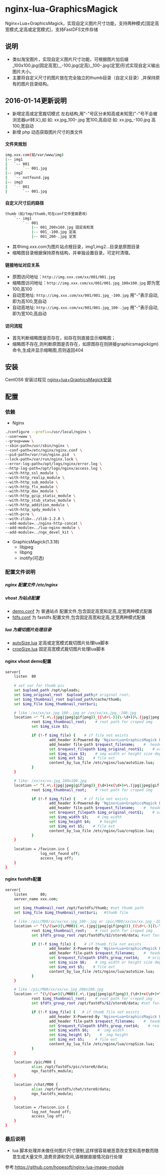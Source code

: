 # nginx-lua-GraphicsMagick
Nginx+Lua+GraphicsMagick，实现自定义图片尺寸功能，支持两种模式[固定高宽模式,定高或定宽模式]，支持FastDFS文件存储

## 说明
- 类似淘宝图片，实现自定义图片尺寸功能，可根据图片加后缀_100x100.jpg(固定高宽),_-100.jpg(定高),_100-.jpg(定宽)形式实现自定义输出图片大小。
- 主要将自定义尺寸的图片放在完全独立的thumb目录（自定义目录）,并保持原有的图片目录结构。

## 2016-01-14更新说明
- 新增定高或定宽裁切模式
  左右结构,用"-"号区分未知高或未知宽("-"号不会被浏览器url转义),如
  如: xx.jpg_100-.jpg 宽100,高自动
  如: xx.jpg_-100.jpg 高100,宽自动
- 新增 php 动态获取图片尺寸的类文件

#### 文件夹规划
```bash
img.xxx.com(如/var/www/img)
|-- img1
|   `-- 001
|       `-- 001.jpg
|-- img2
|   `-- notfound.jpg
|-- img3
|   `-- 001
|       `-- 001.jpg
```
#### 自定义尺寸后的路径
```bash
thumb（如/tmp/thumb,可在conf文件里面更改）
    `-- img1
        `-- 001
            |-- 001_200x160.jpg 固定高和宽
            |-- 001_-100.jpg 定高
            |-- 001_200-.jpg 定宽
```
- 其中img.xxx.com为图片站点根目录，img1,img2...目录是原图目录
- 缩略图目录根据保持原有结构，并单独设置目录，可定时清理。

#### 链接地址对应关系
* 原图访问地址：```http://img.xxx.com/xx/001/001.jpg```
* 缩略图访问地址：```http://img.xxx.com/xx/001/001.jpg_100x100.jpg``` 即为宽100,高100
* 自动宽地址: ```http://img.xxx.com/xx/001/001.jpg_-100.jpg``` 用"-"表示自动,即为高100,宽自动
* 自动高地址: ```http://img.xxx.com/xx/001/001.jpg_100-.jpg``` 用"-"表示自动,即为宽100,高自动

#### 访问流程
* 首先判断缩略图是否存在，如存在则直接显示缩略图；
* 缩略图不存在,则判断原图是否存在，如原图存在则拼接graphicsmagick(gm)命令,生成并显示缩略图,否则返回404

## 安装
CentOS6 安装过程见 [nginx+lua+GraphicsMagick安装](nginx-install.md)

## 配置

### 依赖
* Nginx
```bash
./configure --prefix=/usr/local/nginx \
--user=www \
--group=www \
--sbin-path=/usr/sbin/nginx \
--conf-path=/etc/nginx/nginx.conf \
--pid-path=/var/run/nginx.pid  \
--lock-path=/var/run/nginx.lock \
--error-log-path=/opt/logs/nginx/error.log \
--http-log-path=/opt/logs/nginx/access.log \
--with-http_ssl_module \
--with-http_realip_module \
--with-http_sub_module \
--with-http_flv_module \
--with-http_dav_module \
--with-http_gzip_static_module \
--with-http_stub_status_module \
--with-http_addition_module \
--with-http_spdy_module \
--with-pcre \
--with-zlib=../zlib-1.2.8 \
--add-module=../nginx-http-concat \
--add-module=../lua-nginx-module \
--add-module=../ngx_devel_kit \
```
* GraphicsMagick(1.3.18)
  * libjpeg
  * libpng
  * inotify(可选)

### 配置文件说明
##### nginx 配置文件 /etc/nginx
##### vhost 为站点配置
-  [demo.conf](vhost/demo.conf) 为 普通站点 配置文件,包含固定高宽和定高,定宽两种模式配置
-  [fdfs.conf](vhost/fdfs.conf) 为 fastdfs 配置文件,包含固定高宽和定高,定宽两种模式配置
##### lua 为裁切图片处理目录
-  [autoSize.lua](lua/autoSize.lua) 定高或定宽模式裁切图片处理lua脚本
-  [cropSize.lua](lua/cropSize.lua) 固定高宽模式裁切图片处理lua脚本
  
#### nginx vhost demo配置
```bash
server{
    listen  80
    
    # set var for thumb pic
    set $upload_path /opt/uploads;
    set $img_original_root  $upload_path;# original root;
    set $img_thumbnail_root $upload_path/cache/thumb;
    set $img_file $img_thumbnail_root$uri;

    # like：/xx/xx/xx.jpg_100-.jpg or /xx/xx/xx.jpg_-100.jpg
    location ~* ^(.+\.(jpg|jpeg|gif|png))_((\d+\-)|(\-\d+))\.(jpg|jpeg|gif|png)$ {
            root $img_thumbnail_root;    # root path for croped img
            set $img_size $3;

            if (!-f $img_file) {    # if file not exists
                    add_header X-Powered-By 'Nginx+Lua+GraphicsMagick By Yanue';  #  header for test
                    add_header file-path $request_filename;    #  header for test
                    set $request_filepath $img_original_root$1;    # origin_img full path：/document_root/1.gif
                    set $img_size $3;    # img width or height size depends on uri
                    set $img_ext $2;    # file ext
                    content_by_lua_file /etc/nginx/lua/autoSize.lua;    # load lua
            }
    }

    # like: /xx/xx/xx.jpg_100x100.jpg
    location ~* ^(.+\.(jpg|jpeg|gif|png))_(\d+)+x(\d+)+\.(jpg|jpeg|gif|png)$ {
            root $img_thumbnail_root;    # root path for croped img

            if (!-f $img_file) {    # if file not exists
                    add_header X-Powered-By 'Nginx+Lua+GraphicsMagick By Yanue';  #  header for test
                    add_header file-path $request_filename;    #  header for test
                    set $request_filepath $img_original_root$1;    # origin_img file path
                    set $img_width $3;    # img width
                    set $img_height $4;    # height
                    set $img_ext $5;    # file ext
                    content_by_lua_file /etc/nginx/lua/cropSize.lua;    # load lua
            }
    }
    
    location = /favicon.ico {
                log_not_found off;
                access_log off;
    }
}
```

#### nginx fastdfs配置
```bash
server{
    listen      80;
    server_name xxx.com;
    
    set $img_thumbnail_root /opt/fastdfs/thumb; #set thumb path
    set $img_file $img_thumbnail_root$uri;   #thumb file

    # like：/pic/M00/xx/xx/xx.jpg_100-.jpg or /pic/M00/xx/xx/xx.jpg_-100.jpg
    location ~* ^(\/(\w+)(\/M00)(.+\.(jpg|jpeg|gif|png)))_((\d+\-)|(\-\d+))\.(jpg|jpeg|gif|png)$ {
            root $img_thumbnail_root;    # root path for croped img
            set $fdfs_group_root /opt/fastdfs/$2/store0/data; #set fastdfs group path $2

            if (!-f $img_file) {    # if thumb file not exists
                    add_header X-Powered-By 'Nginx+Lua+GraphicsMagick By Yanue';  #  header for test
                    add_header file-path $request_filename;    #  header for test
                    set $request_filepath $fdfs_group_root$4;    # origin_img full path：/document_root/1.gif
                    set $img_size $6;    # img width or height size depends on uri : img size like "-100" or "100-", "-" means auto size
                    set $img_ext $5;    # file ext
                    content_by_lua_file /etc/nginx/lua/autoSize.lua;    # load auto width or height crop Lua file
            }
    }

    # like：/pic/M00/xx/xx/xx.jpg_200x100.jpg
    location ~* ^(\/(\w+)(\/M00)(.+\.(jpg|jpeg|gif|png))_(\d+)+x(\d+)+\.(jpg|jpeg|gif|png))$ {
            root $img_thumbnail_root;    # root path for croped img
            set $fdfs_group_root /opt/fastdfs/$2/store0/data; #set fastdfs group path $2

            if (!-f $img_file) {   # if thumb file not exists
                    add_header X-Powered-By 'Nginx+Lua+GraphicsMagick By Yanue';  #  header for test
                    add_header file-path $request_filename;    #  header for test
                    set $request_filepath $fdfs_group_root$4;    # real file path
                    set $img_width $6;    #  img width
                    set $img_height $7;    #  img height
                    set $img_ext $5;     # file ext
                    content_by_lua_file /etc/nginx/lua/cropSize.lua;    # load crop Lua file
            }
    }

    location /pic/M00 {
            alias /opt/fastdfs/pic/store0/data;
            ngx_fastdfs_module;
    }

    location /chat/M00 {
            alias /opt/fastdfs/chat/store0/data;
            ngx_fastdfs_module;
    }

    location = /favicon.ico {
            log_not_found off;
            access_log off;
    }
}
```
### 最后说明
- lua 脚本处理并未做任何图片尺寸限制,这样很容易被恶意改变宽和高参数而随意生成大量文件,浪费资源和空间,请根据直接情况自行处理

参考:https://github.com/hopesoft/nginx-lua-image-module
